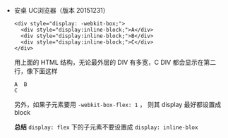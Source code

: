 
* 安桌 UC浏览器（版本 20151231）
  
  ```
  <div style="display: -webkit-box;">
    <div style="display:inline-block;">A</div>
    <div style="display:inline-block;">B</div>
    <div style="display:inline-block;">C</div>
  </div>
  ```

  用上面的 HTML 结构，无论最外层的 DIV 有多宽，C DIV 都会显示在第二行，像下面这样

  ```
  A  B
  C
  ```

  另外，如果子元素要用 `-webkit-box-flex: 1` ， 则其 display 最好都设置成 block

  **总结** `display: flex` 下的子元素不要设置成 `display: inline-blox`
